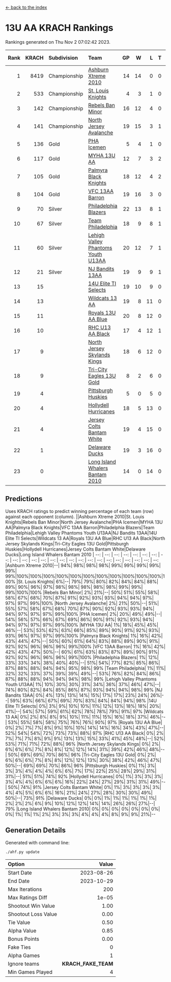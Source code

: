 [<- back to the index](readme.md)
# 13U AA KRACH Rankings
Rankings generated on Thu Nov  2 07:02:42 2023.

Rank|KRACH|Subdivision|Team|GP|W|L|T|OTW|OTL|SoS|Exp Wins|Win Diff
---:|---:|:---|:---|---:|---:|---:|---:|---:|---:|---:|---:|---:
1|8419|Championship|[Ashburn Xtreme 2010](https://gamesheetstats.com/seasons/3659/teams/140527/schedule)|14|14|0|0|0|0|102|14.8|-0.0
2|533|Championship|[St. Louis Knights](https://gamesheetstats.com/seasons/3659/teams/143323/schedule)|4|3|1|0|0|0|1711|3.8|-0.0
3|142|Championship|[Rebels Ban Minor](https://gamesheetstats.com/seasons/3659/teams/140539/schedule)|16|12|4|0|0|0|1020|12.9|0.0
4|141|Championship|[North Jersey Avalanche](https://gamesheetstats.com/seasons/3659/teams/140535/schedule)|19|15|3|1|0|0|448|16.4|0.0
5|136|Gold|[PHA Icemen](https://gamesheetstats.com/seasons/3659/teams/143321/schedule)|5|4|1|0|0|0|46|4.9|0.0
6|117|Gold|[MYHA 13U AA](https://gamesheetstats.com/seasons/3659/teams/140533/schedule)|12|7|3|2|1|0|90|8.9|0.0
7|105|Gold|[Palmyra Black Knights](https://gamesheetstats.com/seasons/3659/teams/140537/schedule)|18|12|4|2|0|0|915|13.9|0.0
8|104|Gold|[VFC 13AA Barron](https://gamesheetstats.com/seasons/3659/teams/140544/schedule)|19|16|3|0|1|0|26|16.9|0.0
9|70|Silver|[Philadelphia Blazers](https://gamesheetstats.com/seasons/3659/teams/140538/schedule)|22|13|8|1|2|0|777|14.4|0.0
10|67|Silver|[Team Philadelphia](https://gamesheetstats.com/seasons/3659/teams/140542/schedule)|18|9|8|1|0|0|945|10.4|0.0
11|60|Silver|[Lehigh Valley Phantoms Youth U13AA](https://gamesheetstats.com/seasons/3659/teams/140531/schedule)|20|12|7|1|0|2|446|13.4|0.0
12|21|Silver|[NJ Bandits 13AA](https://gamesheetstats.com/seasons/3659/teams/140534/schedule)|19|9|9|1|2|2|469|10.4|0.0
13|15||[14U Elite TI Selects](https://gamesheetstats.com/seasons/3659/teams/140526/schedule)|19|10|9|0|1|1|38|10.9|0.0
14|13||[Wildcats 13 AA](https://gamesheetstats.com/seasons/3659/teams/140545/schedule)|19|8|11|0|0|0|44|8.9|0.0
15|11||[Royals 13U AA Blue](https://gamesheetstats.com/seasons/3659/teams/140541/schedule)|20|8|12|0|0|1|62|8.9|0.0
16|10||[RHC U13 AA Black](https://gamesheetstats.com/seasons/3659/teams/140540/schedule)|17|4|12|1|0|0|62|5.4|0.0
17|9||[North Jersey Skylands Kings](https://gamesheetstats.com/seasons/3659/teams/140536/schedule)|18|6|12|0|1|0|57|6.9|0.0
18|9||[Tri-City Eagles 13U Gold](https://gamesheetstats.com/seasons/3659/teams/140543/schedule)|8|2|6|0|0|1|58|2.9|0.0
19|4||[Pittsburgh Huskies](https://gamesheetstats.com/seasons/3659/teams/149413/schedule)|5|0|5|0|0|0|1479|0.9|0.0
20|4||[Hollydell Hurricanes](https://gamesheetstats.com/seasons/3659/teams/140529/schedule)|18|5|13|0|1|0|503|5.9|0.0
21|4||[Jersey Colts Bantam White](https://gamesheetstats.com/seasons/3659/teams/140530/schedule)|19|4|15|0|0|1|48|4.9|0.0
22|1||[Delaware Ducks](https://gamesheetstats.com/seasons/3659/teams/140528/schedule)|19|3|16|0|0|1|31|3.9|0.0
23|0||[Long Island Whalers Bantam 2010](https://gamesheetstats.com/seasons/3659/teams/140532/schedule)|14|0|14|0|0|0|46|0.9|0.0

## Predictions
Uses KRACH ratings to predict winning percentage of each team (row) against each opponent (column).
||Ashburn Xtreme 2010|St. Louis Knights|Rebels Ban Minor|North Jersey Avalanche|PHA Icemen|MYHA 13U AA|Palmyra Black Knights|VFC 13AA Barron|Philadelphia Blazers|Team Philadelphia|Lehigh Valley Phantoms Youth U13AA|NJ Bandits 13AA|14U Elite TI Selects|Wildcats 13 AA|Royals 13U AA Blue|RHC U13 AA Black|North Jersey Skylands Kings|Tri-City Eagles 13U Gold|Pittsburgh Huskies|Hollydell Hurricanes|Jersey Colts Bantam White|Delaware Ducks|Long Island Whalers Bantam 2010
| --: | --: | --: | --: | --: | --: | --: | --: | --: | --: | --: | --: | --: | --: | --: | --: | --: | --: | --: | --: | --: | --: | --: | --: 
|Ashburn Xtreme 2010|--| 94%| 98%| 98%| 98%| 99%| 99%| 99%| 99%| 99%| 99%|100%|100%|100%|100%|100%|100%|100%|100%|100%|100%|100%|100%
|St. Louis Knights|  6%|--| 79%| 79%| 80%| 82%| 84%| 84%| 88%| 89%| 90%| 96%| 97%| 98%| 98%| 98%| 98%| 98%| 99%| 99%| 99%|100%|100%
|Rebels Ban Minor|  2%| 21%|--| 50%| 51%| 55%| 58%| 58%| 67%| 68%| 70%| 87%| 91%| 92%| 93%| 93%| 94%| 94%| 97%| 97%| 97%| 99%|100%
|North Jersey Avalanche|  2%| 21%| 50%|--| 51%| 55%| 57%| 58%| 67%| 68%| 70%| 87%| 90%| 92%| 93%| 93%| 94%| 94%| 97%| 97%| 97%| 99%|100%
|PHA Icemen|  2%| 20%| 49%| 49%|--| 54%| 56%| 57%| 66%| 67%| 69%| 86%| 90%| 91%| 92%| 93%| 94%| 94%| 97%| 97%| 97%| 99%|100%
|MYHA 13U AA|  1%| 18%| 45%| 45%| 46%|--| 53%| 53%| 62%| 63%| 66%| 85%| 89%| 90%| 91%| 92%| 93%| 93%| 96%| 97%| 97%| 99%|100%
|Palmyra Black Knights|  1%| 16%| 42%| 43%| 44%| 47%|--| 50%| 60%| 61%| 64%| 83%| 88%| 89%| 90%| 91%| 92%| 92%| 96%| 96%| 96%| 99%|100%
|VFC 13AA Barron|  1%| 16%| 42%| 42%| 43%| 47%| 50%|--| 60%| 61%| 63%| 83%| 87%| 89%| 90%| 91%| 92%| 92%| 96%| 96%| 96%| 99%|100%
|Philadelphia Blazers|  1%| 12%| 33%| 33%| 34%| 38%| 40%| 40%|--| 51%| 54%| 77%| 82%| 85%| 86%| 87%| 88%| 88%| 94%| 94%| 95%| 98%| 99%
|Team Philadelphia|  1%| 11%| 32%| 32%| 33%| 37%| 39%| 39%| 49%|--| 53%| 76%| 82%| 84%| 86%| 87%| 88%| 88%| 94%| 94%| 94%| 98%| 99%
|Lehigh Valley Phantoms Youth U13AA|  1%| 10%| 30%| 30%| 31%| 34%| 36%| 37%| 46%| 47%|--| 74%| 80%| 82%| 84%| 85%| 86%| 87%| 93%| 94%| 94%| 98%| 99%
|NJ Bandits 13AA|  0%|  4%| 13%| 13%| 14%| 15%| 17%| 17%| 23%| 24%| 26%|--| 59%| 63%| 66%| 67%| 69%| 70%| 83%| 84%| 84%| 94%| 98%
|14U Elite TI Selects|  0%|  3%|  9%| 10%| 10%| 11%| 12%| 13%| 18%| 18%| 20%| 41%|--| 54%| 57%| 59%| 61%| 62%| 78%| 78%| 79%| 91%| 97%
|Wildcats 13 AA|  0%|  2%|  8%|  8%|  9%| 10%| 11%| 11%| 15%| 16%| 18%| 37%| 46%|--| 53%| 55%| 58%| 58%| 75%| 76%| 76%| 90%| 97%
|Royals 13U AA Blue|  0%|  2%|  7%|  7%|  8%|  9%| 10%| 10%| 14%| 14%| 16%| 34%| 43%| 47%|--| 52%| 54%| 54%| 72%| 73%| 73%| 88%| 97%
|RHC U13 AA Black|  0%|  2%|  7%|  7%|  7%|  8%|  9%|  9%| 13%| 13%| 15%| 33%| 41%| 45%| 48%|--| 52%| 53%| 71%| 71%| 72%| 88%| 96%
|North Jersey Skylands Kings|  0%|  2%|  6%|  6%|  6%|  7%|  8%|  8%| 12%| 12%| 14%| 31%| 39%| 42%| 46%| 48%|--| 50%| 69%| 69%| 70%| 86%| 96%
|Tri-City Eagles 13U Gold|  0%|  2%|  6%|  6%|  6%|  7%|  8%|  8%| 12%| 12%| 13%| 30%| 38%| 42%| 46%| 47%| 50%|--| 69%| 69%| 70%| 86%| 96%
|Pittsburgh Huskies|  0%|  1%|  3%|  3%|  3%|  4%|  4%|  4%|  6%|  6%|  7%| 17%| 22%| 25%| 28%| 29%| 31%| 31%|--| 51%| 51%| 74%| 92%
|Hollydell Hurricanes|  0%|  1%|  3%|  3%|  3%|  3%|  4%|  4%|  6%|  6%|  6%| 16%| 22%| 24%| 27%| 29%| 31%| 31%| 49%|--| 50%| 74%| 91%
|Jersey Colts Bantam White|  0%|  1%|  3%|  3%|  3%|  3%|  4%|  4%|  5%|  6%|  6%| 16%| 21%| 24%| 27%| 28%| 30%| 30%| 49%| 50%|--| 73%| 91%
|Delaware Ducks|  0%|  0%|  1%|  1%|  1%|  1%|  1%|  1%|  2%|  2%|  2%|  6%|  9%| 10%| 12%| 12%| 14%| 14%| 26%| 26%| 27%|--| 79%
|Long Island Whalers Bantam 2010|  0%|  0%|  0%|  0%|  0%|  0%|  0%|  0%|  1%|  1%|  1%|  2%|  3%|  3%|  3%|  4%|  4%|  4%|  8%|  9%|  9%| 21%|--

## Generation Details

Generated with command line:
```
./ahf.py update
```

| Option | Value |
| :----- | ----: |
| Start Date | 2023-08-26 |
| End Date | 2023-10-29 |
| Max Iterations | 200 |
| Max Ratings Diff | 1e-05 |
| Shootout Win Value | 1.00 |
| Shootout Loss Value | 0.00 |
| Tie Value | 0.50 |
| Alpha Value | 0.85 |
| Bonus Points | 0.00 |
| Fake Ties | 0 |
| Alpha Games | 1 |
| Ignore teams | __KRACH_FAKE_TEAM__ |
| Min Games Played | 4 |

